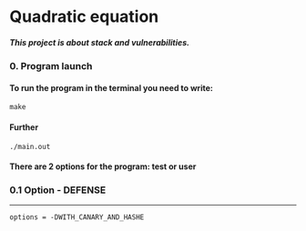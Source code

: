# Quadratic equation

##### This project is about stack and vulnerabilities.

### 0. Program launch
#### To run the program in the terminal you need to write:
```
make
```
#### Further
```
./main.out
```
#### There are 2 options for the program: test or user
### 0.1 Option - DEFENSE
________
```
options = -DWITH_CANARY_AND_HASHE

```
